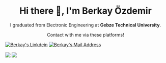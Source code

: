 <h1 align='center'> Hi there 👋, I'm Berkay Özdemir</h1>

<p align='center'>
  I graduated from Electronic Engineering at <b>Gebze Technical University</b>. 
</p>

<p align='center'>
  Contact with me via these platforms! 

  <a href="https://www.linkedin.com/in/berkay-özdemir/" target="_blank" rel="nofollow"><img alt="Berkay's Linkdein" src="https://img.shields.io/badge/LinkedIn-0077B5?style=for-the-badge&logo=linkedin&logoColor=white" /></a>
  <a href="mailto:brkyzdmr@gmail.com" target="_blank" rel="nofollow"><img alt="Berkay's Mail Address" src="https://img.shields.io/badge/Gmail-D14836?style=for-the-badge&logo=gmail&logoColor=white" /></a>
</p>

<a href="https://github.com/bekozdemir"><img align="center" src="https://github-readme-stats.vercel.app/api?username=bekozdemir&show_icons=true&bg_color=0d1117&text_color=bdc3c7&title_color=f1c40f&icon_color=f1c40f&hide_border=true" /></a>
<a href="https://github.com/bekozdemir"><img align="center" src="https://github-readme-stats.vercel.app/api/top-langs/?username=bekozdemir&bg_color=0d1117&text_color=bdc3c7&title_color=f1c40f&hide_border=true&layout=compact&langs_count=10" /></a>
